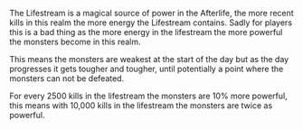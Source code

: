 ---
---
The Lifestream is a magical source of power in the Afterlife, the more recent kills in this realm the more energy the Lifestream contains. Sadly for players this is a bad thing as the more energy in the lifestream the more powerful the monsters become in this realm.

This means the monsters are weakest at the start of the day but as the day progresses it gets tougher and tougher, until potentially a point where the monsters can not be defeated. 

For every 2500 kills in the lifestream the monsters are 10% more powerful, this means with 10,000 kills in the lifestream the monsters are twice as powerful.